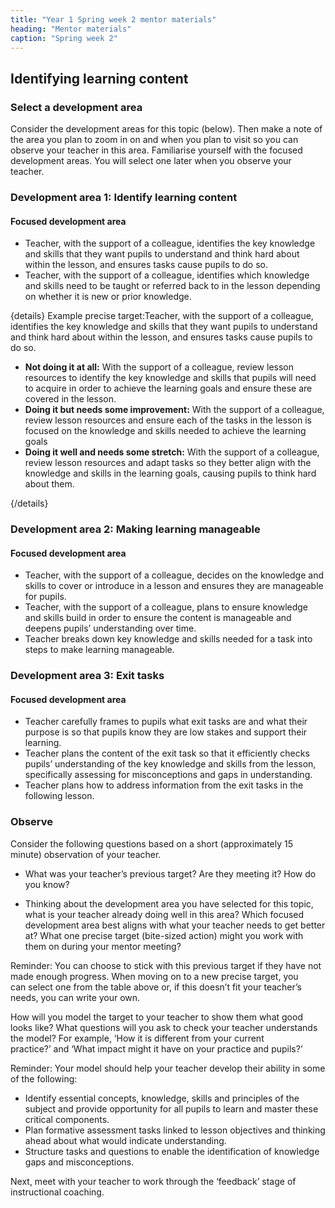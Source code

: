 ```yaml
---
title: "Year 1 Spring week 2 mentor materials"
heading: "Mentor materials"
caption: "Spring week 2"
---
```


## Identifying learning content

### Select a development area

Consider the development areas for this topic (below). Then make a note of the area you plan to zoom in on and when you plan to visit so you can observe your teacher in this area. Familiarise yourself with the focused development areas. You will select one later when you observe your teacher.

### Development area 1: Identify learning content

#### Focused development area

- Teacher, with the support of a colleague, identifies the key knowledge and skills that they want pupils to understand and think hard about within the lesson, and ensures tasks cause pupils to do so.
- Teacher, with the support of a colleague, identifies which knowledge and skills need to be taught or referred back to in the lesson depending on whether it is new or prior knowledge.

{details}
Example precise target:Teacher, with the support of a colleague, identifies the key knowledge and skills that they want pupils to understand and think hard about within the lesson, and ensures tasks cause pupils to do so.

- **Not doing it at all:** With the support of a colleague, review lesson resources to identify the key knowledge and skills that pupils will need to acquire in order to achieve the learning goals and ensure these are covered in the lesson.
- **Doing it but needs some improvement:** With the support of a colleague, review lesson resources and ensure each of the tasks in the lesson is focused on the knowledge and skills needed to achieve the learning goals
- **Doing it well and needs some stretch:** With the support of a colleague, review lesson resources and adapt tasks so they better align with the knowledge and skills in the learning goals, causing pupils to think hard about them.

{/details}

### Development area 2: Making learning manageable

#### Focused development area

- Teacher, with the support of a colleague, decides on the knowledge and skills to cover or introduce in a lesson and ensures they are manageable for pupils.
- Teacher, with the support of a colleague, plans to ensure knowledge and skills build in order to ensure the content is manageable and deepens pupils’ understanding over time.
- Teacher breaks down key knowledge and skills needed for a task into steps to make learning manageable.

### Development area 3: Exit tasks

#### Focused development area

- Teacher carefully frames to pupils what exit tasks are and what their purpose is so that pupils know they are low stakes and support their learning.
- Teacher plans the content of the exit task so that it efficiently checks pupils’ understanding of the key knowledge and skills from the lesson, specifically assessing for misconceptions and gaps in understanding.
- Teacher plans how to address information from the exit tasks in the following lesson.

### Observe

Consider the following questions based on a short (approximately 15 minute) observation of your teacher.

- What was your teacher’s previous target? Are they meeting it? How do you know?

- Thinking about the development area you have selected for this topic, what is your teacher already doing well in this area? Which focused development area best aligns with what your teacher needs to get better at? What one precise target (bite-sized action) might you work with them on during your mentor meeting?

Reminder: You can choose to stick with this previous target if they have not made enough progress. When moving on to a new precise target, you can select one from the table above or, if this doesn’t fit your teacher’s needs, you can write your own.

How will you model the target to your teacher to show them what good looks like? What questions will you ask to check your teacher understands the model? For example, ‘How it is different from your current practice?’ and ‘What impact might it have on your practice and pupils?’

Reminder: Your model should help your teacher develop their ability in some of the following:

- Identify essential concepts, knowledge, skills and principles of the subject and provide opportunity for all pupils to learn and master these critical components.
- Plan formative assessment tasks linked to lesson objectives and thinking ahead about what would indicate understanding.
- Structure tasks and questions to enable the identification of knowledge gaps and misconceptions.

Next, meet with your teacher to work through the ‘feedback’ stage of instructional coaching.
